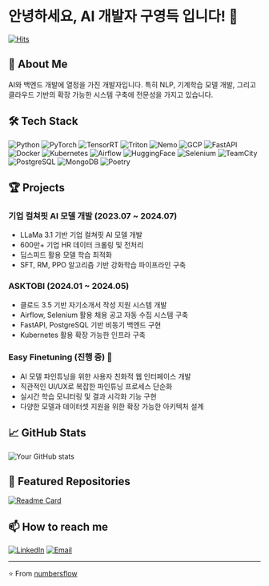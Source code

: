 # 안녕하세요, AI 개발자 구영득 입니다! 👋

[![Hits](https://hits.seeyoufarm.com/api/count/incr/badge.svg?url=https%3A%2F%2Fgithub.com%2Fnumbersflow&count_bg=%2379C83D&title_bg=%23555555&icon=&icon_color=%23E7E7E7&title=hits&edge_flat=false)](https://hits.seeyoufarm.com)

## 🚀 About Me

AI와 백엔드 개발에 열정을 가진 개발자입니다. 특히 NLP, 기계학습 모델 개발, 그리고 클라우드 기반의 확장 가능한 시스템 구축에 전문성을 가지고 있습니다.

## 🛠 Tech Stack

![Python](https://img.shields.io/badge/-Python-3776AB?style=flat-square&logo=Python&logoColor=white)
![PyTorch](https://img.shields.io/badge/-PyTorch-EE4C2C?style=flat-square&logo=PyTorch&logoColor=white)
![TensorRT](https://img.shields.io/badge/-TensorRT-76B900?style=flat-square&logo=nvidia&logoColor=white)
![Triton](https://img.shields.io/badge/-Triton-76B900?style=flat-square&logo=nvidia&logoColor=white)
![Nemo](https://img.shields.io/badge/-Nemo-76B900?style=flat-square&logo=nvidia&logoColor=white)
![GCP](https://img.shields.io/badge/-GCP-4285F4?style=flat-square&logo=google-cloud&logoColor=white)
![FastAPI](https://img.shields.io/badge/-FastAPI-009688?style=flat-square&logo=fastapi&logoColor=white)
![Docker](https://img.shields.io/badge/-Docker-2496ED?style=flat-square&logo=docker&logoColor=white)
![Kubernetes](https://img.shields.io/badge/-Kubernetes-326CE5?style=flat-square&logo=kubernetes&logoColor=white)
![Airflow](https://img.shields.io/badge/-Airflow-017CEE?style=flat-square&logo=apache-airflow&logoColor=white)
![HuggingFace](https://img.shields.io/badge/-HuggingFace-FFD21E?style=flat-square&logo=huggingface&logoColor=black)
![Selenium](https://img.shields.io/badge/-Selenium-43B02A?style=flat-square&logo=selenium&logoColor=white)
![TeamCity](https://img.shields.io/badge/-TeamCity-000000?style=flat-square&logo=teamcity&logoColor=white)
![PostgreSQL](https://img.shields.io/badge/-PostgreSQL-336791?style=flat-square&logo=postgresql&logoColor=white)
![MongoDB](https://img.shields.io/badge/-MongoDB-47A248?style=flat-square&logo=mongodb&logoColor=white)
![Poetry](https://img.shields.io/badge/-Poetry-60A5FA?style=flat-square&logo=poetry&logoColor=white)

## 🏆 Projects

### 기업 컬쳐핏 AI 모델 개발 (2023.07 ~ 2024.07)
- LLaMa 3.1 기반 기업 컬쳐핏 AI 모델 개발
- 600만+ 기업 HR 데이터 크롤링 및 전처리
- 딥스피드 활용 모델 학습 최적화
- SFT, RM, PPO 알고리즘 기반 강화학습 파이프라인 구축

### ASKTOBI (2024.01 ~ 2024.05)
- 클로드 3.5 기반 자기소개서 작성 지원 시스템 개발
- Airflow, Selenium 활용 채용 공고 자동 수집 시스템 구축
- FastAPI, PostgreSQL 기반 비동기 백엔드 구현
- Kubernetes 활용 확장 가능한 인프라 구축

### Easy Finetuning (진행 중) 🚧
- AI 모델 파인튜닝을 위한 사용자 친화적 웹 인터페이스 개발
- 직관적인 UI/UX로 복잡한 파인튜닝 프로세스 단순화
- 실시간 학습 모니터링 및 결과 시각화 기능 구현
- 다양한 모델과 데이터셋 지원을 위한 확장 가능한 아키텍처 설계

## 📈 GitHub Stats

![Your GitHub stats](https://github-readme-stats.vercel.app/api?username=numbersflow&show_icons=true&theme=radical)

## 🌟 Featured Repositories

[![Readme Card](https://github-readme-stats.vercel.app/api/pin/?username=numbersflow&repo=easy_finetuning)](https://github.com/numbersflow/easy_finetuning)

## 📫 How to reach me

[![LinkedIn](https://img.shields.io/badge/-LinkedIn-0077B5?style=flat-square&logo=linkedin&logoColor=white)](Your_LinkedIn_URL)
[![Email](https://img.shields.io/badge/-Email-D14836?style=flat-square&logo=gmail&logoColor=white)](mailto:eriko20190801@gmail.com)

---

⭐️ From [numbersflow](https://github.com/numbersflow)
